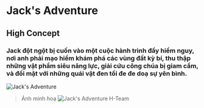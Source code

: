 # Jack's Adventure
## High Concept
### Jack đột ngột bị cuốn vào một cuộc hành trình đầy hiểm nguy, nơi anh phải mạo hiểm khám phá các vùng đất kỳ bí, thu thập những vật phẩm siêu năng lực, giải cứu công chúa bị giam cầm, và đối mặt với những quái vật đen tối đe đe doạ sự yên bình.

![Jack's Adventure](https://assetstorev1-prd-cdn.unity3d.com/package-screenshot/94410e83-6beb-43f5-bc41-920dfdc2b9b3.webp)
> Ảnh minh hoạ
![Jack's Adventure](https://wru-my.sharepoint.com/:i:/g/personal/2051060527_e_tlu_edu_vn/EcU6dgoEPz1KqpzJi5SDjusBRjehoVP6oz_sLBLxuSYwpQ?e=MPDrkK)
>H-Team